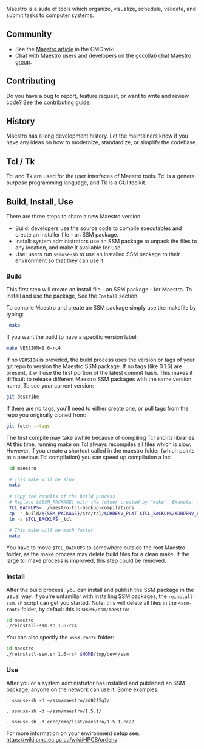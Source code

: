 Maestro is a suite of tools which organize, visualize, schedule, validate, and submit tasks to computer systems. 

## Community

* See the [Maestro article](https://wiki.cmc.ec.gc.ca/wiki/Maestro) in the CMC wiki.
* Chat with Maestro users and developers on the gccollab chat [Maestro group](https://message.gccollab.ca/channel/maestro).

## Contributing

Do you have a bug to report, feature request, or want to write and review code? See the [contributing guide](CONTRIBUTING.md).

## History

Maestro has a long development history. Let the maintainers know if you have any ideas on how to modernize, standardize, or simplify the codebase.

## Tcl / Tk

Tcl and Tk are used for the user interfaces of Maestro tools. Tcl is a general purpose programming language, and Tk is a GUI toolkit.

## Build, Install, Use

There are three steps to share a new Maestro version.

* Build: developers use the source code to compile executables and create an installer file - an SSM package.
* Install: system administrators use an SSM package to unpack the files to any location, and make it available for use.
* Use: users run `ssmuse-sh` to use an installed SSM package to their environment so that they can use it.

### Build

This first step will create an install file - an SSM package - for Maestro. To install and use the package, See the `Install` section.

To compile Maestro and create an SSM package simply use the makefile by typing:

```bash
 make
```

If you want the build to have a specific version label:

```bash
make VERSION=1.6-rc4
```

If no `VERSION` is provided, the build process uses the version or tags of your git repo to version the Maestro SSM package. If no tags (like 0.1.6) are present, it will use the first portion of the latest commit hash. This makes it difficult to release different Maestro SSM packages with the same version name. To see your current version:

```bash
git describe
```

If there are no tags, you'll need to either create one, or pull tags from the repo you originally cloned from:

```bash
git fetch --tags
```

The first compile may take awhile because of compiling Tcl and its libraries. At this time, running make on Tcl always recompiles all files which is slow. However, if you create a shortcut called in the maestro folder (which points to a previous Tcl compilation) you can speed up compilation a lot:

```bash
 cd maestro
 
 # This make will be slow
 make
 
 # Copy the results of the build process
 # Replace ${SSM_PACKAGE} with the folder created by "make". Example: maestro_a0c8517c_ubuntu-14.04-amd64-64
 TCL_BACKUPS=../maestro-tcl-backup-compilations
 cp -r build/${SSM_PACKAGE}/src/tcl/$ORDENV_PLAT $TCL_BACKUPS/$ORDENV_PLAT
 ln -s $TCL_BACKUPS _tcl
 
 # This make will be much faster
 make
```

You have to move `$TCL_BACKUPS` to somewhere outside the root Maestro folder, as the make process may delete build files for a clean make. If the large tcl make process is improved, this step could be removed.

### Install

After the build process, you can install and publish the SSM package in the usual way. If you're unfamiliar with installing SSM packages, the `reinstall-ssm.sh` script can get you started. Note: this will delete all files in the `<ssm-root>` folder, by default this is `$HOME/ssm/maestro`:

```bash
cd maestro
./reinstall-ssm.sh 1.6-rc4
```

You can also specify the `<ssm-root>` folder:

```bash
cd maestro
./reinstall-ssm.sh 1.6-rc4 $HOME/tmp/dev4/ssm
```

### Use

After you or a system administrator has installed and published an SSM package, anyone on the network can use it. Some examples:

```
. ssmuse-sh -d ~/ssm/maestro/ad02f5g2/

. ssmuse-sh -d ~/ssm/maestro/1.5.1/

. ssmuse-sh -d eccc/cmo/isst/maestro/1.5.1-rc22
```

For more information on your environment setup see: https://wiki.cmc.ec.gc.ca/wiki/HPCS/ordenv
